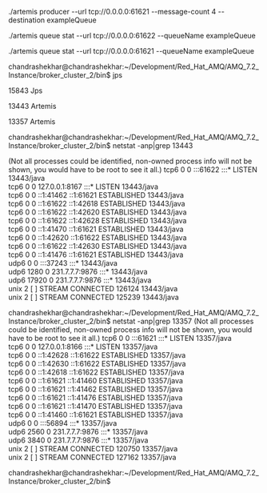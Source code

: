./artemis producer --url tcp://0.0.0.0:61621 --message-count 4 --destination exampleQueue

./artemis queue stat --url tcp://0.0.0.0:61622 --queueName exampleQueue

./artemis queue stat --url tcp://0.0.0.0:61621 --queueName exampleQueue

chandrashekhar@chandrashekhar:~/Development/Red_Hat_AMQ/AMQ_7.2_Instance/broker_cluster_2/bin$ jps

15843 Jps

13443 Artemis

13357 Artemis


chandrashekhar@chandrashekhar:~/Development/Red_Hat_AMQ/AMQ_7.2_Instance/broker_cluster_2/bin$ netstat -anp|grep 13443

(Not all processes could be identified, non-owned process info
 will not be shown, you would have to be root to see it all.)
tcp6       0      0 :::61622                :::*                    LISTEN      13443/java          
tcp6       0      0 127.0.0.1:8167          :::*                    LISTEN      13443/java          
tcp6       0      0 ::1:41462               ::1:61621               ESTABLISHED 13443/java          
tcp6       0      0 ::1:61622               ::1:42618               ESTABLISHED 13443/java          
tcp6       0      0 ::1:61622               ::1:42620               ESTABLISHED 13443/java          
tcp6       0      0 ::1:61622               ::1:42628               ESTABLISHED 13443/java          
tcp6       0      0 ::1:41470               ::1:61621               ESTABLISHED 13443/java          
tcp6       0      0 ::1:42620               ::1:61622               ESTABLISHED 13443/java          
tcp6       0      0 ::1:61622               ::1:42630               ESTABLISHED 13443/java          
tcp6       0      0 ::1:41476               ::1:61621               ESTABLISHED 13443/java          
udp6       0      0 :::37243                :::*                                13443/java          
udp6    1280      0 231.7.7.7:9876          :::*                                13443/java          
udp6   17920      0 231.7.7.7:9876          :::*                                13443/java          
unix  2      [ ]         STREAM     CONNECTED     126124   13443/java           
unix  2      [ ]         STREAM     CONNECTED     125239   13443/java           

chandrashekhar@chandrashekhar:~/Development/Red_Hat_AMQ/AMQ_7.2_Instance/broker_cluster_2/bin$ netstat -anp|grep 13357
(Not all processes could be identified, non-owned process info
 will not be shown, you would have to be root to see it all.)
tcp6       0      0 :::61621                :::*                    LISTEN      13357/java          
tcp6       0      0 127.0.0.1:8166          :::*                    LISTEN      13357/java          
tcp6       0      0 ::1:42628               ::1:61622               ESTABLISHED 13357/java          
tcp6       0      0 ::1:42630               ::1:61622               ESTABLISHED 13357/java          
tcp6       0      0 ::1:42618               ::1:61622               ESTABLISHED 13357/java          
tcp6       0      0 ::1:61621               ::1:41460               ESTABLISHED 13357/java          
tcp6       0      0 ::1:61621               ::1:41462               ESTABLISHED 13357/java          
tcp6       0      0 ::1:61621               ::1:41476               ESTABLISHED 13357/java          
tcp6       0      0 ::1:61621               ::1:41470               ESTABLISHED 13357/java          
tcp6       0      0 ::1:41460               ::1:61621               ESTABLISHED 13357/java          
udp6       0      0 :::56894                :::*                                13357/java          
udp6    2560      0 231.7.7.7:9876          :::*                                13357/java          
udp6    3840      0 231.7.7.7:9876          :::*                                13357/java          
unix  2      [ ]         STREAM     CONNECTED     120750   13357/java           
unix  2      [ ]         STREAM     CONNECTED     127162   13357/java           

chandrashekhar@chandrashekhar:~/Development/Red_Hat_AMQ/AMQ_7.2_Instance/broker_cluster_2/bin$ 

